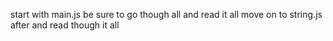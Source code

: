 start with main.js be sure to go though all and read it all
move on to string.js after and read though it all
